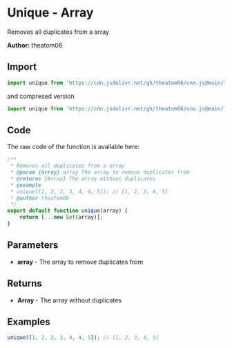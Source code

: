 # Unique - Array
Removes all duplicates from a array

**Author:** theatom06

## Import 

```js
import unique from 'https://cdn.jsdelivr.net/gh/theatom06/uno.js@main/lib/array/unique.js';
```
and compresed version
```js
import unique from 'https://cdn.jsdelivr.net/gh/theatom06/uno.js@main/lib/array/unique.min.js';
```

## Code
The raw code of the function is available here:
```js
/**
 * Removes all duplicates from a array
 * @param {Array} array The array to remove duplicates from
 * @returns {Array} The array without duplicates
 * @example
 * unique([1, 2, 2, 3, 4, 4, 5]); // [1, 2, 3, 4, 5]
 * @author theatom06
 */
export default function unique(array) {
    return [...new Set(array)];
}
```

## Parameters
* **array** - The array to remove duplicates from


## Returns
* **Array** - The array without duplicates


## Examples
```js
unique([1, 2, 2, 3, 4, 4, 5]); // [1, 2, 3, 4, 5]

```